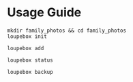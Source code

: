 # Usage Guide

```
mkdir family_photos && cd family_photos
loupebox init
```

```
loupebox add
```

```
loupebox status
```

```
loupebox backup
```